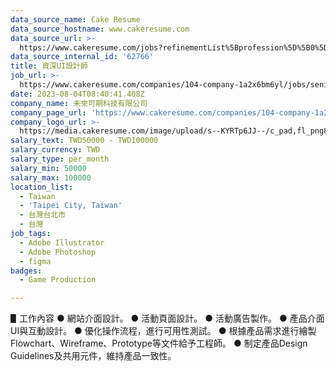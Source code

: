 ```yaml
---
data_source_name: Cake Resume
data_source_hostname: www.cakeresume.com
data_source_url: >-
  https://www.cakeresume.com/jobs?refinementList%5Bprofession%5D%5B0%5D=game-production&range%5Bsalary_range%5D%5Bmin%5D=100000
data_source_internal_id: '62766'
title: 資深UI設計師
job_url: >-
  https://www.cakeresume.com/companies/104-company-1a2x6bm6yl/jobs/senior-ui-designer-0bf640
date: 2023-08-04T08:40:41.408Z
company_name: 未來可期科技有限公司
company_page_url: 'https://www.cakeresume.com/companies/104-company-1a2x6bm6yl'
company_logo_url: >-
  https://media.cakeresume.com/image/upload/s--KYRTp6JJ--/c_pad,fl_png8,h_200,w_200/v1688711402/dvwtunuwuiktuieulhne.png
salary_text: TWD50000 - TWD100000
salary_currency: TWD
salary_type: per_month
salary_min: 50000
salary_max: 100000
location_list:
  - Taiwan
  - 'Taipei City, Taiwan'
  - 台灣台北市
  - 台灣
job_tags:
  - Adobe Illustrator
  - Adobe Photoshop
  - figma
badges:
  - Game Production

---
```


▋工作內容 ● 網站介面設計。 ● 活動頁面設計。 ● 活動廣告製作。 ● 產品介面UI與互動設計。 ● 優化操作流程，進行可用性測試。 ● 根據產品需求進行繪製Flowchart、Wireframe、Prototype等文件給予工程師。 ● 制定產品Design Guidelines及共用元件，維持產品一致性。